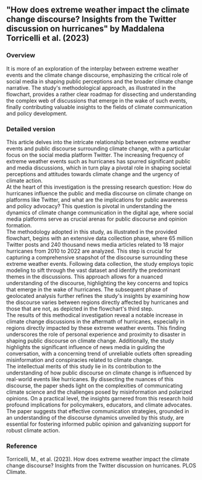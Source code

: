 ## "How does extreme weather impact the climate change discourse? Insights from the Twitter discussion on hurricanes" by Maddalena Torricelli et al. (2023)
### Overview
It is more of an exploration of the interplay between extreme weather events and the climate change discourse, emphasizing the critical role of social media in shaping public perceptions and the broader climate change narrative. The study's methodological approach, as illustrated in the flowchart, provides a rather clear roadmap for dissecting and understanding the complex web of discussions that emerge in the wake of such events, finally contributing valuable insights to the fields of climate communication and policy development.

### Detailed version
This article delves into the intricate relationship between extreme weather events and public discourse surrounding climate change, with a particular focus on the social media platform Twitter. The increasing frequency of extreme weather events such as hurricanes has spurred significant public and media discussions, which in turn play a pivotal role in shaping societal perceptions and attitudes towards climate change and the urgency of climate action.\
At the heart of this investigation is the pressing research question: How do hurricanes influence the public and media discourse on climate change on platforms like Twitter, and what are the implications for public awareness and policy advocacy? This question is pivotal in understanding the dynamics of climate change communication in the digital age, where social media platforms serve as crucial arenas for public discourse and opinion formation.\
The methodology adopted in this study, as illustrated in the provided flowchart, begins with an extensive data collection phase, where 65 million Twitter posts and 240 thousand news media articles related to 18 major hurricanes from 2010 to 2022 are analyzed. This step is crucial for capturing a comprehensive snapshot of the discourse surrounding these extreme weather events. Following data collection, the study employs topic modeling to sift through the vast dataset and identify the predominant themes in the discussions. This approach allows for a nuanced understanding of the discourse, highlighting the key concerns and topics that emerge in the wake of hurricanes. The subsequent phase of geolocated analysis further refines the study's insights by examining how the discourse varies between regions directly affected by hurricanes and those that are not, as depicted in the flowchart's third step.\
The results of this methodical investigation reveal a notable increase in climate change discussions in the aftermath of hurricanes, especially in regions directly impacted by these extreme weather events. This finding underscores the role of personal experience and proximity to disaster in shaping public discourse on climate change. Additionally, the study highlights the significant influence of news media in guiding the conversation, with a concerning trend of unreliable outlets often spreading misinformation and conspiracies related to climate change.\
The intellectual merits of this study lie in its contribution to the understanding of how public discourse on climate change is influenced by real-world events like hurricanes. By dissecting the nuances of this discourse, the paper sheds light on the complexities of communicating climate science and the challenges posed by misinformation and polarized opinions. On a practical level, the insights garnered from this research hold profound implications for policymakers, educators, and climate advocates. The paper suggests that effective communication strategies, grounded in an understanding of the discourse dynamics unveiled by this study, are essential for fostering informed public opinion and galvanizing support for robust climate action.

### Reference
Torricelli, M., et al. (2023). How does extreme weather impact the climate change discourse? Insights from the Twitter discussion on hurricanes. PLOS Climate.
